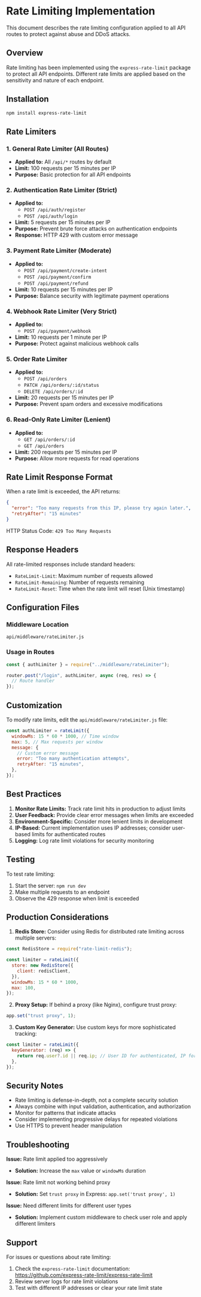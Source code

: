 # Rate Limiting Implementation

This document describes the rate limiting configuration applied to all API routes to protect against abuse and DDoS attacks.

## Overview

Rate limiting has been implemented using the `express-rate-limit` package to protect all API endpoints. Different rate limits are applied based on the sensitivity and nature of each endpoint.

## Installation

```bash
npm install express-rate-limit
```

## Rate Limiters

### 1. General Rate Limiter (All Routes)

- **Applied to:** All `/api/*` routes by default
- **Limit:** 100 requests per 15 minutes per IP
- **Purpose:** Basic protection for all API endpoints

### 2. Authentication Rate Limiter (Strict)

- **Applied to:**
  - `POST /api/auth/register`
  - `POST /api/auth/login`
- **Limit:** 5 requests per 15 minutes per IP
- **Purpose:** Prevent brute force attacks on authentication endpoints
- **Response:** HTTP 429 with custom error message

### 3. Payment Rate Limiter (Moderate)

- **Applied to:**
  - `POST /api/payment/create-intent`
  - `POST /api/payment/confirm`
  - `POST /api/payment/refund`
- **Limit:** 10 requests per 15 minutes per IP
- **Purpose:** Balance security with legitimate payment operations

### 4. Webhook Rate Limiter (Very Strict)

- **Applied to:**
  - `POST /api/payment/webhook`
- **Limit:** 10 requests per 1 minute per IP
- **Purpose:** Protect against malicious webhook calls

### 5. Order Rate Limiter

- **Applied to:**
  - `POST /api/orders`
  - `PATCH /api/orders/:id/status`
  - `DELETE /api/orders/:id`
- **Limit:** 20 requests per 15 minutes per IP
- **Purpose:** Prevent spam orders and excessive modifications

### 6. Read-Only Rate Limiter (Lenient)

- **Applied to:**
  - `GET /api/orders/:id`
  - `GET /api/orders`
- **Limit:** 200 requests per 15 minutes per IP
- **Purpose:** Allow more requests for read operations

## Rate Limit Response Format

When a rate limit is exceeded, the API returns:

```json
{
  "error": "Too many requests from this IP, please try again later.",
  "retryAfter": "15 minutes"
}
```

HTTP Status Code: `429 Too Many Requests`

## Response Headers

All rate-limited responses include standard headers:

- `RateLimit-Limit`: Maximum number of requests allowed
- `RateLimit-Remaining`: Number of requests remaining
- `RateLimit-Reset`: Time when the rate limit will reset (Unix timestamp)

## Configuration Files

### Middleware Location

```
api/middleware/rateLimiter.js
```

### Usage in Routes

```javascript
const { authLimiter } = require("../middleware/rateLimiter");

router.post("/login", authLimiter, async (req, res) => {
  // Route handler
});
```

## Customization

To modify rate limits, edit the `api/middleware/rateLimiter.js` file:

```javascript
const authLimiter = rateLimit({
  windowMs: 15 * 60 * 1000, // Time window
  max: 5, // Max requests per window
  message: {
    // Custom error message
    error: "Too many authentication attempts",
    retryAfter: "15 minutes",
  },
});
```

## Best Practices

1. **Monitor Rate Limits:** Track rate limit hits in production to adjust limits
2. **User Feedback:** Provide clear error messages when limits are exceeded
3. **Environment-Specific:** Consider more lenient limits in development
4. **IP-Based:** Current implementation uses IP addresses; consider user-based limits for authenticated routes
5. **Logging:** Log rate limit violations for security monitoring

## Testing

To test rate limiting:

1. Start the server: `npm run dev`
2. Make multiple requests to an endpoint
3. Observe the 429 response when limit is exceeded

## Production Considerations

1. **Redis Store:** Consider using Redis for distributed rate limiting across multiple servers:

```javascript
const RedisStore = require("rate-limit-redis");

const limiter = rateLimit({
  store: new RedisStore({
    client: redisClient,
  }),
  windowMs: 15 * 60 * 1000,
  max: 100,
});
```

2. **Proxy Setup:** If behind a proxy (like Nginx), configure trust proxy:

```javascript
app.set("trust proxy", 1);
```

3. **Custom Key Generator:** Use custom keys for more sophisticated tracking:

```javascript
const limiter = rateLimit({
  keyGenerator: (req) => {
    return req.user?.id || req.ip; // User ID for authenticated, IP for guests
  },
});
```

## Security Notes

- Rate limiting is defense-in-depth, not a complete security solution
- Always combine with input validation, authentication, and authorization
- Monitor for patterns that indicate attacks
- Consider implementing progressive delays for repeated violations
- Use HTTPS to prevent header manipulation

## Troubleshooting

**Issue:** Rate limit applied too aggressively

- **Solution:** Increase the `max` value or `windowMs` duration

**Issue:** Rate limit not working behind proxy

- **Solution:** Set `trust proxy` in Express: `app.set('trust proxy', 1)`

**Issue:** Need different limits for different user types

- **Solution:** Implement custom middleware to check user role and apply different limiters

## Support

For issues or questions about rate limiting:

1. Check the `express-rate-limit` documentation: https://github.com/express-rate-limit/express-rate-limit
2. Review server logs for rate limit violations
3. Test with different IP addresses or clear your rate limit state
